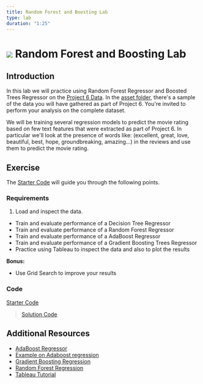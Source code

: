 ```yaml
---
title: Random Forest and Boosting Lab
type: lab
duration: "1:25"
---
```


# ![](https://ga-dash.s3.amazonaws.com/production/assets/logo-9f88ae6c9c3871690e33280fcf557f33.png) Random Forest and Boosting Lab

## Introduction

In this lab we will practice using Random Forest Regressor and Boosted Trees Regressor on the [Project 6 Data](../../03-projects/01-projects-weekly/project-06/assets/data). In the [asset folder](../../assets/datasets/imdb_p6_sample.csv), there's a sample of the data you will have gathered as part of Project 6. You're invited to perform your analysis on the complete dataset.

We will be training several regression models to predict the movie rating based on few text features that were extracted as part of Project 6. In particular we'll look at the presence of words like: (excellent, great, love, beautiful, best, hope, groundbreaking, amazing...) in the reviews and use them to predict the movie rating.

## Exercise

The [Starter Code](./code/starter-code/starter-code-3_2.ipynb) will guide you through the following points.

### Requirements

1. Load and inspect the data.
- Train and evaluate performance of a Decision Tree Regressor
- Train and evaluate performance of a Random Forest Regressor
- Train and evaluate performance of a AdaBoost Regressor
- Train and evaluate performance of a Gradient Boosting Trees Regressor
- Practice using Tableau to inspect the data and also to plot the results

**Bonus:**

- Use Grid Search to improve your results

### Code

[Starter Code](./code/starter-code/starter-code-3_2.ipynb)

>[Solution Code](./code/solution-code/solution-code-3_2.ipynb)

## Additional Resources

- [AdaBoost Regressor](http://scikit-learn.org/stable/modules/generated/sklearn.ensemble.AdaBoostRegressor.html)
- [Example on Adaboost regression](http://scikit-learn.org/stable/auto_examples/ensemble/plot_adaboost_regression.html)
- [Gradient Boosting Regression](http://scikit-learn.org/stable/auto_examples/ensemble/plot_gradient_boosting_regression.html)
- [Random Forest Regression](http://scikit-learn.org/stable/modules/generated/sklearn.ensemble.RandomForestRegressor.html)
- [Tableau Tutorial](http://casci.umd.edu/wp-content/uploads/2013/12/Tableau-Tutorial.pdf)
